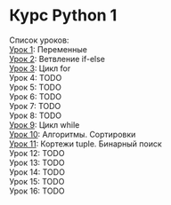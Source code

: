 # Курс Python 1

Список уроков:  
[Урок 1](lesson01_vars): Переменные  
[Урок 2](lesson02_ifelse): Ветвление if-else  
[Урок 3](lesson03_for): Цикл for  
Урок 4: TODO  
Урок 5: TODO  
Урок 6: TODO  
Урок 7: TODO  
Урок 8: TODO  
[Урок 9](lesson09_while): Цикл while  
[Урок 10](lesson10_algorithms): Алгоритмы. Сортировки  
[Урок 11](lesson11_tuple): Кортежи tuple. Бинарный поиск  
Урок 12: TODO  
Урок 13: TODO  
Урок 14: TODO  
Урок 15: TODO  
Урок 16: TODO  

